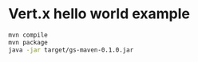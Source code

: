 # Vert.x hello world example

```bash
mvn compile
mvn package 
java -jar target/gs-maven-0.1.0.jar
```
